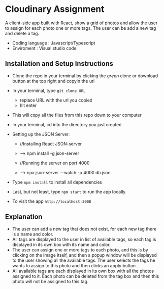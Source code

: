 # Cloudinary Assignment

A client-side app built with React, show a grid of photos and allow the user to assign for each photo one or more tags.
The user can be add a new tag and delete a tag.
- Coding language : Javascript/Typescript
- Enviroment : Visual studio code

## Installation and Setup Instructions
- Clone the repo in your terminal by clicking the _green_ clone or download button at the top right and copyin the url

- In your terminal, type ```git clone URL```

  - replace URL with the url you copied
  - hit enter
 
- This will copy all the files from this repo down to your computer

- In your terminal, cd into the directory you just created

- Setting up the JSON Server:

   - //Installing React JSON-server

   - --> npm install -g json-server

   - //Running the server on port 4000

   - --> npx json-server --watch -p 4000 db.json

- Type ```npm install``` to install all dependencies

- Last, but not least, type ```npm start``` to run the app locally.

- To visit the app  ```http://localhost:3000```


## Explanation 

* The user can add a new tag that does not exist, for each new tag there is a name and color.
* All tags are displayed to the user in list of available tags, so each tag is displayed in its own box with its name and color.
* The user can assign one or more tags to each photo, and this is by clicking on the image itself, and then a popup window will be displayed to the user showing all the available tags.
The user selects the tags he wants to assign to this photo and then clicks an apply button.
* All available tags are each displayed in its own box with all the photos assigned to it.
Each photo can be deleted from the tag box and then this photo will not be assigned to this tag.




